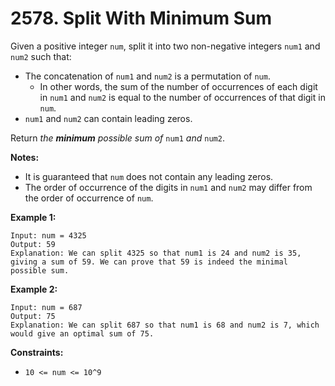 # 2578. Split With Minimum Sum

Given a positive integer `num`, split it into two non-negative integers `num1` and `num2` such that:

- The concatenation of `num1` and `num2` is a permutation of `num`.
  - In other words, the sum of the number of occurrences of each digit in `num1` and `num2` is equal to the number of occurrences of that digit in `num`.
- `num1` and `num2` can contain leading zeros.

Return *the **minimum** possible sum of* `num1` *and* `num2`.

**Notes:**

- It is guaranteed that `num` does not contain any leading zeros.
- The order of occurrence of the digits in `num1` and `num2` may differ from the order of occurrence of `num`.

**Example 1:**

```()
Input: num = 4325
Output: 59
Explanation: We can split 4325 so that num1 is 24 and num2 is 35, giving a sum of 59. We can prove that 59 is indeed the minimal possible sum.
```

**Example 2:**

```()
Input: num = 687
Output: 75
Explanation: We can split 687 so that num1 is 68 and num2 is 7, which would give an optimal sum of 75.
```

**Constraints:**

- `10 <= num <= 10^9`
